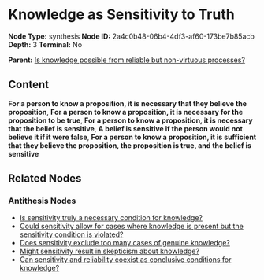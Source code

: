 # Knowledge as Sensitivity to Truth

**Node Type:** synthesis
**Node ID:** 2a4c0b48-06b4-4df3-af60-173be7b85acb
**Depth:** 3
**Terminal:** No

**Parent:** [Is knowledge possible from reliable but non-virtuous processes?](is-knowledge-possible-from-reliable-but-non-virtuous-processes-antithesis-a7c14e5a-61e8-49ed-b6ba-edd0812d5335.md)

## Content

**For a person to know a proposition, it is necessary that they believe the proposition**, **For a person to know a proposition, it is necessary for the proposition to be true**, **For a person to know a proposition, it is necessary that the belief is sensitive**, **A belief is sensitive if the person would not believe it if it were false**, **For a person to know a proposition, it is sufficient that they believe the proposition, the proposition is true, and the belief is sensitive**

## Related Nodes

### Antithesis Nodes

- [Is sensitivity truly a necessary condition for knowledge?](is-sensitivity-truly-a-necessary-condition-for-knowledge-antithesis-b0555f71-9c92-4f41-aa00-770c88958eee.md)
- [Could sensitivity allow for cases where knowledge is present but the sensitivity condition is violated?](could-sensitivity-allow-for-cases-where-knowledge-is-present-but-the-sensitivity-condition-is-violated-antithesis-98f94bba-e18c-4be8-b294-5290efa2ba8f.md)
- [Does sensitivity exclude too many cases of genuine knowledge?](does-sensitivity-exclude-too-many-cases-of-genuine-knowledge-antithesis-d4a4a2b8-e66d-48a5-8323-1451cbf62e85.md)
- [Might sensitivity result in skepticism about knowledge?](might-sensitivity-result-in-skepticism-about-knowledge-antithesis-5fbee0ac-ba87-46c4-845e-b3ab300c9c02.md)
- [Can sensitivity and reliability coexist as conclusive conditions for knowledge?](can-sensitivity-and-reliability-coexist-as-conclusive-conditions-for-knowledge-antithesis-7deca36a-2174-4e05-89e1-a031dbe002db.md)
